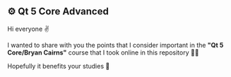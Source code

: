 ## :gear: Qt 5 Core Advanced

Hi everyone :v:

I wanted to share with you the points that I consider important in the **"Qt 5 Core/Bryan Cairns"** course that I took online in this repository :woman_technologist:

Hopefully it benefits your studies :herb:
